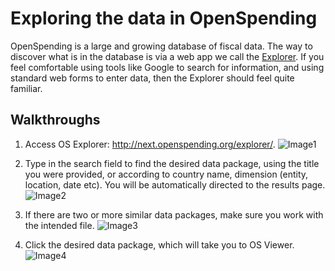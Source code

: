 # Exploring the data in OpenSpending

OpenSpending is a large and growing database of fiscal data. The way to discover what is in the database is via a web app we call the [Explorer](http://openspending.org/explorer). If you feel comfortable using tools like Google to search for information, and using standard web forms to enter data, then the Explorer should feel quite familiar.

## Walkthroughs

1. Access OS Explorer: http://next.openspending.org/explorer/.
![Image1](https://raw.githubusercontent.com/openspending/docs/master/images/OS%20Explorer%201.jpg)

2. Type in the search field to find the desired data package, using the title you were provided, or according to country name, dimension (entity, location, date etc). You will be automatically directed to the results page.
![Image2](https://raw.githubusercontent.com/openspending/docs/master/images/OS%20Explorer%202..jpg)

3. If there are two or more similar data packages, make sure you work with the intended file.
![Image3](https://raw.githubusercontent.com/openspending/docs/master/images/OS%20Explorer%203..jpg)

4. Click the desired data package, which will take you to OS Viewer.
![Image4](https://raw.githubusercontent.com/openspending/docs/master/images/OS%20Explorer%204..jpg)
